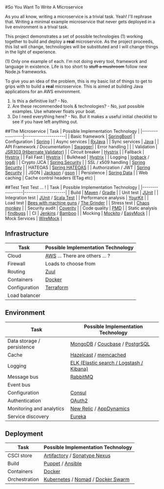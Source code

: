 #So You Want To Write A Microservice

As you all know, writing a  microservice is a trivial task. Yeah! I'll rephrase that. Writing a minimal example microservice that never gets deployed in a 
live environment is a trival task.

This project demonstrates a set of possible technologies (1) working together to build and deploy a **real** microservice. As the project proceeds, this list 
will change, technologies will be substituted and I will change things in the light of experience.

(1) Only one example of each. I'm not doing every tool, framework and language in existence. Life is too short to ~~stuff a mushroom~~ follow new Node.js 
frameworks.

To give you an idea of the problem, this is my basic list of things to get to grips with to build a **real** microservice. This is aimed at building Java 
applications for an AWS environment.  

1. Is this a definitive list? - No.
2. Are these recommended tools & technologies? - No, just possible examples. Use whatever floats your boat.
3. Do I need everything here? - No. But it makes a useful initial checklist to see if you have left anything out.



##The Microservice
| Task            | Possible Implementation Technology  |
|-----------------|---------------------|
| Basic framework | [SpringBoot](http://docs.spring.io/spring-boot/docs/current/reference/htmlsingle/)|
| Configuration | [Spring](http://spring.io/) |
| Async services | [RxJava](https://github.com/ReactiveX/RxJava) |
| Sync services | [Java](https://www.java.com)  |
| API Framework /  Documentation | [Swagger](http://swagger.io/)|
| Error handling |  |
| Validation | [JSR303 (Hibernate Validator)](http://hibernate.org/validator/) |
| Circuit breaker | [Hystrix](https://github.com/Netflix/Hystrix) |
| Fallback  | [Hystrix](https://github.com/Netflix/Hystrix) |
| Fail Fast | [Hystrix](https://github.com/Netflix/Hystrix) |
| Bulkhead | [Hystrix](https://github.com/Netflix/Hystrix) |
| Logging | [logback](http://logback.qos.ch/) / [log4j](http://logging.apache.org/log4j/2.x/) |
| Crypto /JCA | [Spring Security](http://docs.oracle.com/javase/7/docs/technotes/guides/security/crypto/CryptoSpec.html) |
| SSL / x509 handling | [Spring Security](http://docs.spring.io/spring-security/site/docs/current/reference/htmlsingle/) |
| HATEOAS | [Spring HATEOAS](http://docs.spring.io/autorepo/docs/spring-hateoas/0.20.x/reference/html/) |
| Authorization / JWT | [Spring Security](http://docs.spring.io/spring-security/site/docs/current/reference/htmlsingle/) |
| JSON | [Jackson](https://github.com/FasterXML/jackson) / [gson](https://github.com/google/gson) |
| Persistence | [Spring Data](http://projects.spring.io/spring-data/) |
| Web caching | Cache control headers (ETag etc) |



##Test Test Test ... !
| Task            | Possible Implementation Technology  |
|-----------------|---------------------|
| Build | [Maven](https://maven.apache.org/) / [Gradle](https://gradle.org/)  |
| Unit test | [JUnit](http://junit.org/junit4/) |
| Integration test | [JUnit](http://junit.org/junit4/) / [Scala Test](http://www.scalatest.org/) |
| Performance analysis | [YourKit](https://yourkit.com) |
| Load test | [Bees with machine guns](https://github.com/newsapps/beeswithmachineguns) / [The Grinder](http://grinder.sourceforge.net/) |
| Stress test | [Chaos monkey](https://github.com/Netflix/SimianArmy/wiki/Chaos-Monkey) |
| Security audit | [Coverity](http://www.coverity.com/products/code-advisor/) |
| Code quality | [PMD](https://pmd.github.io/) |
| Static analysis | [findbugs](http://findbugs.sourceforge.net/) |
| CI | [Jenkins](https://jenkins.io/) / [Bamboo](https://www.atlassian.com/software/bamboo) |
| Mocking | [Mockito](http://site.mockito.org/) / [EasyMock](http://site.mockito.org/) |
| Mock Services | [WireMock](http://wiremock.org/) |


## Infrastructure 
| Task            | Possible Implementation Technology  |
|-----------------|---------------------|
| Cloud | [AWS](https://aws.amazon.com/) ... There are others ... ? |
| Firewall | Loads to choose from  | 
| Routing | [Zuul](https://github.com/Netflix/zuul) |
| Containers | [Docker](https://www.docker.com/) |
| Configuration | [Terraform](https://www.terraform.io/) |
| Load balancer | |


## Environment 
| Task            | Possible Implementation Technology  |
|-----------------|---------------------|
| Data storage / persistence | [MongoDB](https://www.mongodb.com/) / [Coucbase](http://www.couchbase.com/) / [PostgrSQL](https://www.postgresql.org/)  |
| Cache | [Hazelcast](https://hazelcast.com/) / [memcached](https://memcached.org/)  |
| Logging | [ELK (Elastic search / Logstash / Kibana)](https://www.elastic.co/webinars/introduction-elk-stack)  |
| Message bus | [RabbitMQ](https://www.rabbitmq.com/)   |
| Event bus  |  |
| Configuration | [Consul](https://www.consul.io/)  |
| Authentication | [OAuth2](https://oauth.net/2/)  |
| Monitoring and analytics | [New Relic](https://newrelic.com/) / [AppDynamics](https://www.appdynamics.com/)  |
| Service discovery | [Eureka](https://github.com/Netflix/eureka)  |


## Deployment
| Task            | Possible Implementation Technology  |
|-----------------|---------------------|
| CSCI store | [Artifactory](https://www.jfrog.com/artifactory/) / [Sonatype Nexus](https://www.sonatype.com/nexus-repository-sonatype) |
| Build | [Puppet](https://puppet.com/) / [Ansible](https://www.ansible.com)  |
| Containers | [Docker](https://www.docker.com/)  |
| Orchestration | [Kubernetes](http://kubernetes.io/) / [Nomad](https://www.hashicorp.com/blog/nomad.html) / [Docker Swarm](https://docs.docker.com/swarm/)  |






